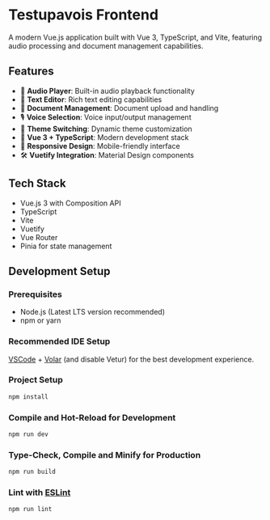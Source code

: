 # Testupavois Frontend

A modern Vue.js application built with Vue 3, TypeScript, and Vite, featuring audio processing and document management capabilities.

## Features

- 🎵 **Audio Player**: Built-in audio playback functionality
- 📝 **Text Editor**: Rich text editing capabilities
- 📄 **Document Management**: Document upload and handling
- 🎙️ **Voice Selection**: Voice input/output management
- 🎨 **Theme Switching**: Dynamic theme customization
- 🚀 **Vue 3 + TypeScript**: Modern development stack
- 📱 **Responsive Design**: Mobile-friendly interface
- 🛠️ **Vuetify Integration**: Material Design components

## Tech Stack

- Vue.js 3 with Composition API
- TypeScript
- Vite
- Vuetify
- Vue Router
- Pinia for state management

## Development Setup

### Prerequisites

- Node.js (Latest LTS version recommended)
- npm or yarn

### Recommended IDE Setup

[VSCode](https://code.visualstudio.com/) + [Volar](https://marketplace.visualstudio.com/items?itemName=Vue.volar) (and disable Vetur) for the best development experience.

### Project Setup

```sh
npm install
```

### Compile and Hot-Reload for Development

```sh
npm run dev
```

### Type-Check, Compile and Minify for Production

```sh
npm run build
```

### Lint with [ESLint](https://eslint.org/)

```sh
npm run lint
```
